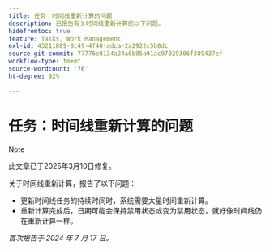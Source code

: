```yaml
---
title: 任务：时间线重新计算的问题
description: 已报告有关时间线重新计算的以下问题。
hidefromtoc: true
feature: Tasks, Work Management
exl-id: 43211889-8c49-4f40-adca-2a2922c5b8dc
source-git-commit: 77776e8134a24a6b85a01ac97029306f389437ef
workflow-type: tm+mt
source-wordcount: '76'
ht-degree: 92%

---
```


# 任务：时间线重新计算的问题

>[!NOTE]
>
>此文章已于2025年3月10日修复。

关于时间线重新计算，报告了以下问题：

* 更新时间线任务的持续时间时，系统需要大量时间重新计算。
* 重新计算完成后，日期可能会保持禁用状态或变为禁用状态，就好像时间线仍在重新计算一样。

_首次报告于 2024 年 7 月 17 日。_
